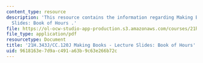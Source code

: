 ```yaml
---
content_type: resource
description: 'This resource contains the information regarding Making Books - Lecture
  Slides: Book of Hours .'
file: https://ol-ocw-studio-app-production.s3.amazonaws.com/courses/21h-343j-making-books-the-renaissance-and-today-spring-2016/9618163e7d9ac491a63b9c63e266b72c_MIT21H_343JS16_Book.pdf
file_type: application/pdf
resourcetype: Document
title: '21H.343J/CC.120J Making Books - Lecture Slides: Book of Hours'
uid: 9618163e-7d9a-c491-a63b-9c63e266b72c
---
```

